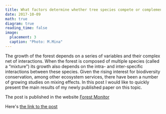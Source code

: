 ```yaml
---
title: What factors determine whether tree species compete or complement each other?
date: 2017-10-09
math: true
diagram: true
reading_time: false  
image:
  placement: 3
  caption: "Photo: M.Mina"
---
```


The growth of the forest depends on a series of variables and their complex net of interactions. When the forest is composed of multiple species (called a “mixture”) its growth also depends on the intra- and inter-specific interactions between these species. Given the rising interest for biodiversity conservation, among other ecosystem services, there have been a number of growing studies on mixing effects. In this post I would like to quickly present the main results of my newly published paper on this topic. 

The post is published in the website [Forest Monitor](https://www.blog.forest-monitor.com/en/) 

Here's [the link to the post](https://www.blog.forest-monitor.com/en/mixing-effects-tree-species/)

